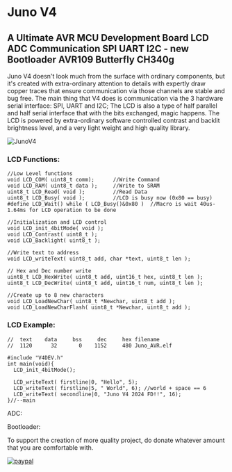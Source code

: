 # Juno V4
## A Ultimate AVR MCU Development Board LCD ADC Communication SPI UART I2C - new Bootloader AVR109 Butterfly CH340g

Juno V4 doesn't look much from the surface with ordinary components, but it's created with extra-ordinary attention to details with expertly draw copper traces that ensure communication via those channels are stable and bug free. The main thing that V4 does is communication via the 3 hardware serial interface: SPI, UART and I2C; The LCD is also a type of half parallel and half serial interface that with the bits exchanged, magic happens. The LCD is powered by extra-ordinary software controlled contrast and backlit brightness level, and a very light weight and high quality library. 

![JunoV4](https://github.com/flyandancexo/Juno-V4/assets/66555404/3377e90b-008e-496b-9c92-183e70125ebf)

### LCD Functions:

```
//Low Level functions
void LCD_COM( uint8_t comm);      //Write Command
void LCD_RAM( uint8_t data );     //Write to SRAM
uint8_t LCD_Read( void );         //Read Data
uint8_t LCD_Busy( void );         //LCD is busy now (0x80 == busy)
#define LCD_Wait() while ( LCD_Busy()&0x80 )  //Macro is wait 40us-1.64ms for LCD operation to be done

//Initialization and LCD control
void LCD_init_4bitMode( void );
void LCD_Contrast( uint8_t );
void LCD_Backlight( uint8_t );

//Write text to address
void LCD_writeText( uint8_t add, char *text, uint8_t len ); 

// Hex and Dec number write 
uint8_t LCD_HexWrite( uint8_t add, uint16_t hex, uint8_t len ); 
uint8_t LCD_DecWrite( uint8_t add, uint16_t num, uint8_t len );

//Create up to 8 new characters
void LCD_LoadNewChar( uint8_t *Newchar, uint8_t add ); 
void LCD_LoadNewCharFlash( uint8_t *Newchar, uint8_t add );
```

### LCD Example:


```
//  text    data     bss     dec     hex filename
//  1120      32       0    1152     480 Juno_AVR.elf
   
#include "V4DEV.h"
int main(void){
  LCD_init_4bitMode();

  LCD_writeText( firstline|0, "Hello", 5);
  LCD_writeText( firstline|5, " World", 6); //world + space == 6 
  LCD_writeText( secondline|0, "Juno V4 2024 FD!!", 16);
}//--main 
```

ADC:

Bootloader:  

To support the creation of more quality project, do donate whatever amount that you are comfortable with.

[![paypal](https://www.paypalobjects.com/en_US/i/btn/btn_donateCC_LG.gif)](https://paypal.me/flyandance?country.x=US&locale.x=en_US)

